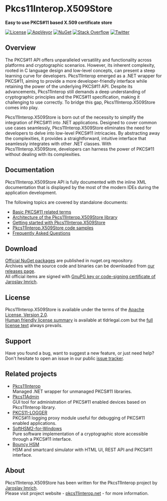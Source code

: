 Pkcs11Interop.X509Store
=======================
**Easy to use PKCS#11 based X.509 certificate store**

[![License](https://img.shields.io/badge/license-Apache%202.0-blue.svg)](https://github.com/Pkcs11Interop/Pkcs11Interop.X509Store/blob/master/LICENSE.md)
[![AppVeyor](https://ci.appveyor.com/api/projects/status/l5hr66s6dnmajh0y/branch/master?svg=true)](https://ci.appveyor.com/project/pkcs11interop/pkcs11interop-x509store/branch/master)
[![NuGet](https://img.shields.io/badge/nuget-pkcs11interop.x509store-blue.svg)](https://www.nuget.org/packages/Pkcs11Interop.X509Store/)
[![Stack Overflow](https://img.shields.io/badge/stack-pkcs11interop-blue.svg)](https://stackoverflow.com/questions/tagged/pkcs11interop)
[![Twitter](https://img.shields.io/badge/twitter-p11interop-blue.svg)](https://twitter.com/p11interop)

## Overview

The PKCS#11 API offers unparalleled versatility and functionality across platforms and cryptographic scenarios. However, its inherent complexity, rooted in C language design and low-level concepts, can present a steep learning curve for developers. Pkcs11Interop emerged as a .NET wrapper for PKCS#11, aiming to provide a more developer-friendly interface while retaining the power of the underlying PKCS#11 API. Despite its advancements, Pkcs11Interop still demands a deep understanding of cryptographic principles and the PKCS#11 specification, making it challenging to use correctly. To bridge this gap, Pkcs11Interop.X509Store comes into play.

Pkcs11Interop.X509Store is born out of the necessity to simplify the integration of PKCS#11 into .NET applications. Designed to cover common use cases seamlessly, Pkcs11Interop.X509Store eliminates the need for developers to delve into low-level PKCS#11 intricacies. By abstracting away the complexities, it provides a straightforward, intuitive interface that seamlessly integrates with other .NET classes. With Pkcs11Interop.X509Store, developers can harness the power of PKCS#11 without dealing with its complexities.

## Documentation

Pkcs11Interop.X509Store API is fully documented with the inline XML documentation that is displayed by the most of the modern IDEs during the application development.

The following topics are covered by standalone documents:
* [Basic PKCS#11 related terms](doc/01_BASIC_TERMS.md)
* [Architecture of the Pkcs11Interop.X509Store library](doc/02_ARCHITECTURE.md)
* [Getting started with Pkcs11Interop.X509Store](doc/03_GETTING_STARTED.md)
* [Pkcs11Interop.X509Store code samples](doc/04_CODE_SAMPLES.md)
* [Frequently Asked Questions](doc/05_FAQ.md)

## Download

[Official NuGet packages](https://www.nuget.org/packages/Pkcs11Interop.X509Store/) are published in nuget.org repository.  
Archives with the source code and binaries can be downloaded from [our releases page](https://github.com/Pkcs11Interop/Pkcs11Interop.X509Store/releases/).  
All official items are signed with [GnuPG key or code-signing certificate of Jaroslav Imrich](https://www.jimrich.sk/crypto/).

## License

Pkcs11Interop.X509Store is available under the terms of the [Apache License, Version 2.0](https://www.apache.org/licenses/LICENSE-2.0).  
[Human friendly license summary](https://www.tldrlegal.com/license/apache-license-2-0-apache-2-0) is available at tldrlegal.com but the [full license text](LICENSE.md) always prevails.

## Support

Have you found a bug, want to suggest a new feature, or just need help?  
Don't hesitate to open an issue in our public [issue tracker](https://github.com/Pkcs11Interop/Pkcs11Interop.X509Store/issues).

## Related projects

* [Pkcs11Interop](https://www.pkcs11interop.net/)  
  Managed .NET wrapper for unmanaged PKCS#11 libraries.
* [Pkcs11Admin](https://www.pkcs11admin.net/)  
  GUI tool for administration of PKCS#11 enabled devices based on Pkcs11Interop library.
* [PKCS11-LOGGER](https://github.com/Pkcs11Interop/pkcs11-logger)  
  PKCS#11 logging proxy module useful for debugging of PKCS#11 enabled applications.
* [SoftHSM2-for-Windows](https://github.com/disig/SoftHSM2-for-Windows)  
  Pure software implementation of a cryptographic store accessible through a PKCS#11 interface.
* [Bouncy HSM](https://github.com/harrison314/BouncyHsm)  
  HSM and smartcard simulator with HTML UI, REST API and PKCS#11 interface.

## About

Pkcs11Interop.X509Store has been written for the Pkcs11Interop project by [Jaroslav Imrich](https://www.jimrich.sk).  
Please visit project website - [pkcs11interop.net](https://www.pkcs11interop.net) - for more information.
